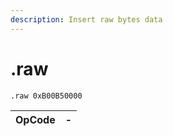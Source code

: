 ```yaml
---
description: Insert raw bytes data
---
```


# .raw

```text
.raw 0xB00B50000
```

| OpCode | - |
| :--- | :--- |


